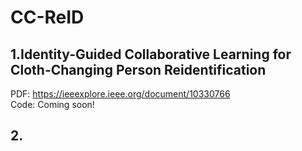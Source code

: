 # CC-ReID

## 1.Identity-Guided Collaborative Learning for Cloth-Changing Person Reidentification
PDF: https://ieeexplore.ieee.org/document/10330766  
Code: Coming soon!
## 2.
